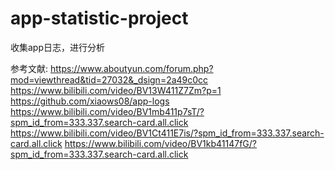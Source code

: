 # app-statistic-project
收集app日志，进行分析

参考文献:
https://www.aboutyun.com/forum.php?mod=viewthread&tid=27032&_dsign=2a49c0cc
https://www.bilibili.com/video/BV13W411Z7Zm?p=1
https://github.com/xiaows08/app-logs
https://www.bilibili.com/video/BV1mb411p7sT/?spm_id_from=333.337.search-card.all.click
https://www.bilibili.com/video/BV1Ct411E7is/?spm_id_from=333.337.search-card.all.click
https://www.bilibili.com/video/BV1kb41147fG/?spm_id_from=333.337.search-card.all.click
